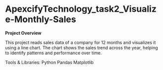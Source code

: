 # ApexcifyTechnology_task2_Visualize-Monthly-Sales

**Project Overview**

This project reads sales data of a company for 12 months and visualizes it using a line chart. The chart shows the sales trend across the year, helping to identify patterns and performance over time.

Tools & Libraries:
Python
Pandas
Matplotlib
